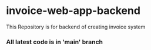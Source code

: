 # invoice-web-app-backend
This Repository is for backend of creating invoice system
### All latest code is in 'main' branch
